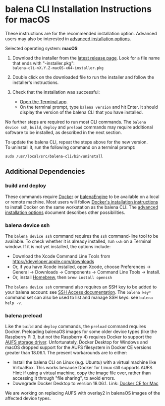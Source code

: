 # balena CLI Installation Instructions for macOS

These instructions are for the recommended installation option. Advanced users may also be
interested in [advanced installation options](./INSTALL-ADVANCED.md).

Selected operating system: **macOS**

1. Download the installer from the [latest release
   page](https://github.com/balena-io/balena-cli/releases/latest).
   Look for a file name that ends with "-installer.pkg":  
   `balena-cli-vX.Y.Z-macOS-x64-installer.pkg`  

2. Double click on the downloaded file to run the installer and follow the installer's
   instructions.

3. Check that the installation was successful:
   - [Open the Terminal
   app](https://support.apple.com/en-gb/guide/terminal/apd5265185d-f365-44cb-8b09-71a064a42125/mac).
   - On the terminal prompt, type `balena version` and hit Enter. It should display
     the version of the balena CLI that you have installed.

No further steps are required to run most CLI commands. The `balena device ssh`, `build`, `deploy`
and `preload` commands may require additional software to be installed, as described
in the next section.

To update the balena CLI, repeat the steps above for the new version.  
To uninstall it, run the following command on a terminal prompt:

```text
sudo /usr/local/src/balena-cli/bin/uninstall
```

## Additional Dependencies

### build and deploy

These commands require [Docker](https://docs.docker.com/install/overview/) or
[balenaEngine](https://www.balena.io/engine/) to be available on a local or remote
machine. Most users will follow [Docker's installation
instructions](https://docs.docker.com/install/overview/) to install Docker on the same
workstation as the balena CLI. The [advanced installation
options](./INSTALL-ADVANCED.md#additional-dependencies) document describes other possibilities.

### balena device ssh

The `balena device ssh` command requires the `ssh` command-line tool to be available. To check whether
it is already installed, run `ssh` on a Terminal window. If it is not yet installed, the options
include:

* Download the Xcode Command Line Tools from https://developer.apple.com/downloads
* Or, if you have Xcode installed, open Xcode, choose Preferences → General → Downloads →
  Components → Command Line Tools → Install.
* Or, install [Homebrew](https://brew.sh/), then `brew install openssh`

The `balena device ssh` command also requires an SSH key to be added to your balena account: see [SSH
Access documentation](https://www.balena.io/docs/learn/manage/ssh-access/). The `balena key*`
command set can also be used to list and manage SSH keys: see `balena help -v`.

### balena preload

Like the `build` and `deploy` commands, the `preload` command requires Docker.
Preloading balenaOS images for some older device types (like the Raspberry
Pi 3, but not the Raspberry 4) requires Docker to support the [AUFS storage
driver](https://docs.docker.com/storage/storagedriver/aufs-driver/). Unfortunately, Docker Desktop
for Windows and macOS dropped support for the AUFS filesystem in Docker CE versions greater than
18.06.1. The present workarounds are to either:

* Install the balena CLI on Linux (e.g. Ubuntu) with a virtual machine like VirtualBox.
  This works because Docker for Linux still supports AUFS. Hint: if using a virtual machine,
  copy the image file over, rather than accessing it through "file sharing", to avoid errors.
* Downgrade Docker Desktop to version 18.06.1. Link: [Docker CE for
  Mac](https://docs.docker.com/docker-for-mac/release-notes/#docker-community-edition-18061-ce-mac73-2018-08-29)

We are working on replacing AUFS with overlay2 in balenaOS images of the affected device types.

